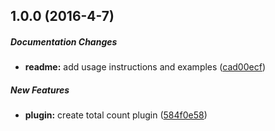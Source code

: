 ## 1.0.0 (2016-4-7)

##### Documentation Changes

* **readme:** add usage instructions and examples ([cad00ecf](https://github.com/lob/hapi-bookshelf-total-count/commit/cad00ecf9b98d46b5c5027a6e4679045e0318a4d))

##### New Features

* **plugin:** create total count plugin ([584f0e58](https://github.com/lob/hapi-bookshelf-total-count/commit/584f0e5848dc6db5056c67966e0efb06fd5776e5))

